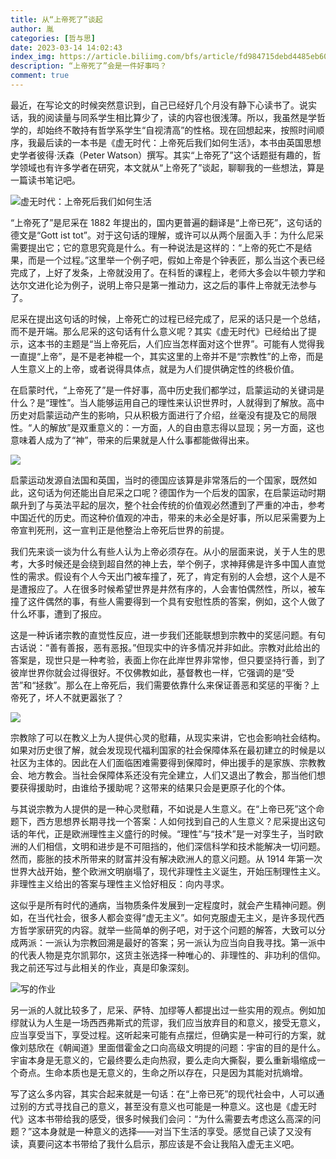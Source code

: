 ```yaml
---
title: 从“上帝死了”谈起
author: 胤
categories: [哲与思]
date: 2023-03-14 14:02:43
index_img: https://article.biliimg.com/bfs/article/fd984715debd4485eb6067d5eaac9c5ea4b56ee6.jpg@500w.webp
description: “上帝死了”会是一件好事吗？
comment: true
---
```


最近，在写论文的时候突然意识到，自己已经好几个月没有静下心读书了。说实话，我的阅读量与同系学生相比算少了，读的内容也很浅薄。所以，我虽然是学哲学的，却始终不敢持有哲学系学生“自视清高”的性格。现在回想起来，按照时间顺序，我最后读的一本书是《虚无时代：上帝死后我们如何生活》，本书由英国思想史学者彼得·沃森（Peter Watson）撰写。其实“上帝死了”这个话题挺有趣的，哲学领域也有许多学者在研究，本文就从“上帝死了”谈起，聊聊我的一些想法，算是一篇读书笔记吧。

![虚无时代：上帝死后我们如何生活](https://article.biliimg.com/bfs/article/2db378d54a1319aa9f99db9f8c78fad6b8c3573e.jpg@800w_400h_1c.webp)

“上帝死了”是尼采在 1882 年提出的，国内更普遍的翻译是“上帝已死”，这句话的德文是“Gott ist tot”。对于这句话的理解，或许可以从两个层面入手：为什么尼采需要提出它；它的意思究竟是什么。有一种说法是这样的：“上帝的死亡不是结果，而是一个过程。”这里举一个例子吧，假如上帝是个钟表匠，那么当这个表已经完成了，上好了发条，上帝就没用了。在科哲的课程上，老师大多会以牛顿力学和达尔文进化论为例子，说明上帝只是第一推动力，这之后的事件上帝就无法参与了。

尼采在提出这句话的时候，上帝死亡的过程已经完成了，尼采的话只是一个总结，而不是开端。那么尼采的这句话有什么意义呢？其实《虚无时代》已经给出了提示，这本书的主题是“当上帝死后，人们应当怎样面对这个世界”。可能有人觉得我一直提“上帝”，是不是老神棍一个，其实这里的上帝并不是“宗教性”的上帝，而是人生意义上的上帝，或者说得具体点，就是为人们提供确定性的终极价值。

在启蒙时代，“上帝死了”是一件好事，高中历史我们都学过，启蒙运动的关键词是什么？是“理性”。当人能够运用自己的理性来认识世界时，人就得到了解放。高中历史对启蒙运动产生的影响，只从积极方面进行了介绍，丝毫没有提及它的局限性。“人的解放”是双重意义的：一方面，人的自由意志得以显现；另一方面，这也意味着人成为了“神”，带来的后果就是人什么事都能做得出来。

![](https://article.biliimg.com/bfs/article/fb19a243a5b6da30940b8ea53a0e36001cf08e06.jpg@800w_400h_1c.webp)

启蒙运动发源自法国和英国，当时的德国应该算是非常落后的一个国家，既然如此，这句话为何还能出自尼采之口呢？德国作为一个后发的国家，在启蒙运动时期飙升到了与英法平起的层次，整个社会传统的价值观必然遭到了严重的冲击，参考中国近代的历史。而这种价值观的冲击，带来的未必全是好事，所以尼采需要为上帝宣判死刑，这一宣判正是他整治上帝死后世界的前提。

我们先来谈一谈为什么有些人认为上帝必须存在。从小的层面来说，关于人生的思考，大多时候还是会绕到超自然的神上去，举个例子，求神拜佛是许多中国人直觉性的需求。假设有个人今天出门被车撞了，死了，肯定有别的人会想，这个人是不是遭报应了。人在很多时候希望世界是井然有序的，人会害怕偶然性，所以，被车撞了这件偶然的事，有些人需要得到一个具有安慰性质的答案，例如，这个人做了什么坏事，遭到了报应。

这是一种诉诸宗教的直觉性反应，进一步我们还能联想到宗教中的奖惩问题。有句古话说：“善有善报，恶有恶报。”但现实中的许多情况并非如此。宗教对此给出的答案是，现世只是一种考验，表面上你在此岸世界非常惨，但只要坚持行善，到了彼岸世界你就会过得很好。不仅佛教如此，基督教也一样，它强调的是“受苦”和“拯救”。那么在上帝死后，我们需要依靠什么来保证善恶和奖惩的平衡？上帝死了，坏人不就更嚣张了？

![](https://article.biliimg.com/bfs/article/a491a7ece453afbb4ba76e9a19e35b816ca4f9e1.jpg@800w_400h_1c.webp)

宗教除了可以在教义上为人提供心灵的慰藉，从现实来讲，它也会影响社会结构。如果对历史很了解，就会发现现代福利国家的社会保障体系在最初建立的时候是以社区为主体的。因此在人们面临困难需要得到保障时，伸出援手的是家族、宗教教会、地方教会。当社会保障体系还没有完全建立，人们又退出了教会，那当他们想要获得援助时，由谁给予援助呢？这带来的结果只会是更原子化的个体。

与其说宗教为人提供的是一种心灵慰藉，不如说是人生意义。在“上帝已死”这个命题下，西方思想界长期寻找一个答案：人如何找到自己的人生意义？尼采提出这句话的年代，正是欧洲理性主义盛行的时候。“理性”与“技术”是一对孪生子，当时欧洲的人们相信，文明和进步是不可阻挡的，他们深信科学和技术能解决一切问题。然而，膨胀的技术所带来的财富并没有解决欧洲人的意义问题。从 1914 年第一次世界大战开始，整个欧洲文明崩塌了，现代非理性主义诞生，开始压制理性主义。非理性主义给出的答案与理性主义恰好相反：向内寻求。

这似乎是所有时代的通病，当物质条件发展到一定程度时，就会产生精神问题。例如，在当代社会，很多人都会变得“虚无主义”。如何克服虚无主义，是许多现代西方哲学家研究的内容。就举一些简单的例子吧，对于这个问题的解答，大致可以分成两派：一派认为宗教回溯是最好的答案；另一派认为应当向自我寻找。第一派中的代表人物是克尔凯郭尔，这货主张选择一种唯心的、非理性的、非功利的信仰。我之前还写过与此相关的作业，真是印象深刻。

![写的作业](https://article.biliimg.com/bfs/article/73b412ec034d7ceb78b959619ae9a8dfb6e7fcef.png@800w_400h_1c.webp)

另一派的人就比较多了，尼采、萨特、加缪等人都提出过一些实用的观点。例如加缪就认为人生是一场西西弗斯式的荒谬，我们应当放弃目的和意义，接受无意义，应当享受当下，享受过程。这听起来可能有点摆烂，但确实是一种可行的方案，就像刘慈欣在《朝闻道》里面借霍金之口向高级文明提的问题：宇宙的目的是什么。宇宙本身是无意义的，它最终要么走向热寂，要么走向大撕裂，要么重新塌缩成一个奇点。生命本质也是无意义的，生命之所以存在，只是因为其能对抗熵增。

写了这么多内容，其实合起来就是一句话：在“上帝已死”的现代社会中，人可以通过别的方式寻找自己的意义，甚至没有意义也可能是一种意义。这也是《虚无时代》这本书带给我的感受，很多时候我们会问：“为什么需要去考虑这么高深的问题？”这本身就是一种意义的选择——对当下生活的享受。感觉自己读了又没有读，真要问这本书带给了我什么启示，那应该是不会让我陷入虚无主义吧。